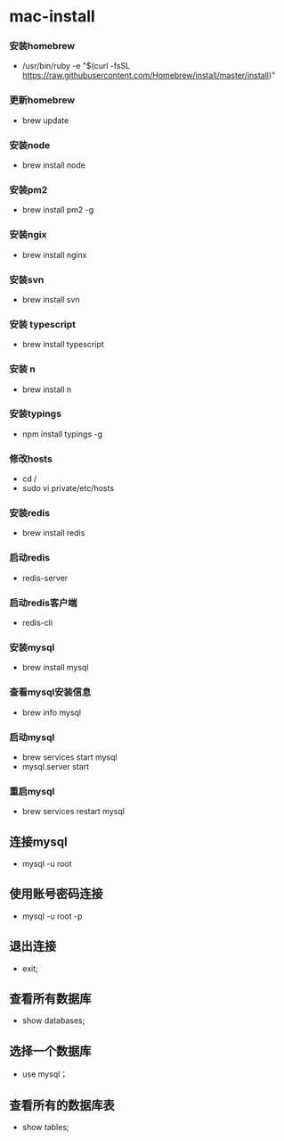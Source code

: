 # mac-install

###  安装homebrew
- /usr/bin/ruby -e "$(curl -fsSL https://raw.githubusercontent.com/Homebrew/install/master/install)"

### 更新homebrew
- brew update

### 安装node
- brew install node

### 安装pm2
- brew install pm2 -g

### 安装ngix
- brew install nginx

### 安装svn
- brew install svn

### 安装 typescript
- brew install typescript

### 安装 n
- brew install n

### 安装typings
- npm install typings -g

### 修改hosts
- cd /
- sudo vi private/etc/hosts

### 安装redis
- brew install redis

### 启动redis
- redis-server

### 启动redis客户端
- redis-cli


### 安装mysql
- brew install mysql

### 查看mysql安装信息
- brew info mysql

### 启动mysql
- brew services start mysql
- mysql.server start

### 重启mysql
- brew services restart mysql

## 连接mysql
- mysql -u root

## 使用账号密码连接
- mysql -u root -p

## 退出连接
- exit;

## 查看所有数据库
- show databases;

## 选择一个数据库
- use mysql；

## 查看所有的数据库表
- show tables;


